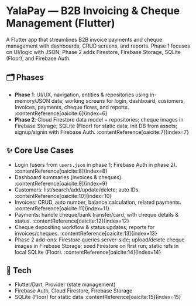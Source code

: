 # YalaPay — B2B Invoicing & Cheque Management (Flutter)

A Flutter app that streamlines B2B invoice payments and cheque management with dashboards, CRUD screens, and reports. Phase 1 focuses on UI/logic with JSON; Phase 2 adds Firestore, Firebase Storage, SQLite (Floor), and Firebase Auth.

## 🗂 Phases
- **Phase 1**: UI/UX, navigation, entities & repositories using in-memory/JSON data; working screens for login, dashboard, customers, invoices, payments, cheque flows, and reports. :contentReference[oaicite:6]{index=6}
- **Phase 2**: Cloud Firestore data model + repositories; cheque images in Firebase Storage; SQLite (Floor) for static data; init DB from assets; signup/signin with Firebase Auth. :contentReference[oaicite:7]{index=7}

## ✨ Core Use Cases
- Login (users from `users.json` in phase 1; Firebase Auth in phase 2). :contentReference[oaicite:8]{index=8}
- Dashboard summaries (invoices & cheques). :contentReference[oaicite:9]{index=9}
- Customers: list/search/add/update/delete; auto IDs. :contentReference[oaicite:10]{index=10}
- Invoices: CRUD, auto number, balance calculation, related payments. :contentReference[oaicite:11]{index=11}
- Payments: handle cheque/bank transfer/card, with cheque details & status. :contentReference[oaicite:12]{index=12}
- Cheque depositing workflow & status updates; reports for invoices/cheques. :contentReference[oaicite:13]{index=13}
- Phase 2 add-ons: Firestore queries server-side; upload/delete cheque images in Firebase Storage; seed Firestore on first run; static refs in local SQLite (Floor). :contentReference[oaicite:14]{index=14}

## 🧱 Tech
- Flutter/Dart, Provider (state management)
- Firebase Auth, Cloud Firestore, Firebase Storage
- SQLite (Floor) for static data :contentReference[oaicite:15]{index=15}

